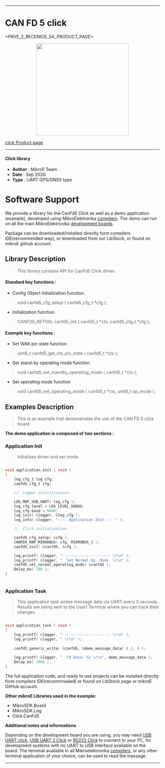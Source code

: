 
---
# CAN FD 5 click

<PRVE_2_RECENICE_SA_PRODUCT_PAGE>

<p align="center">
  <img src="@{CLICK_IMAGE_LINK}" height=300px>
</p>

[click Product page](<CLICK_PRODUCT_PAGE_LINK>)

---


#### Click library 

- **Author**        : MikroE Team
- **Date**          : Sep 2020.
- **Type**          : UART GPS/GNSS type


# Software Support

We provide a library for the CanFd5 Click 
as well as a demo application (example), developed using MikroElektronika 
[compilers](http://shop.mikroe.com/compilers). 
The demo can run on all the main MikroElektronika [development boards](http://shop.mikroe.com/development-boards).

Package can be downloaded/installed directly form compilers IDE(recommended way), or downloaded from our LibStock, or found on mikroE github account. 

## Library Description

> This library contains API for CanFd5 Click driver.

#### Standard key functions :

- Config Object Initialization function.
> void canfd5_cfg_setup ( canfd5_cfg_t *cfg ); 
 
- Initialization function.
> CANFD5_RETVAL canfd5_init ( canfd5_t *ctx, canfd5_cfg_t *cfg );

#### Example key functions :

- Set WAK pin state function
> uint8_t canfd5_get_cts_pin_state ( canfd5_t *ctx );
 
- Set stand-by operating mode function
> void canfd5_set_standby_operating_mode ( canfd5_t *ctx );

- Set operating mode function
> void canfd5_set_operating_mode ( canfd5_t *ctx, uint8_t op_mode );

## Examples Description

> This is an example that demonstrates the use of the CAN FD 5 click board.

**The demo application is composed of two sections :**

### Application Init 

> Initializes driver and set mode.

```c

void application_init ( void )
{
    log_cfg_t log_cfg;
    canfd5_cfg_t cfg;

    //  Logger initialization.

    LOG_MAP_USB_UART( log_cfg );
    log_cfg.level = LOG_LEVEL_DEBUG;
    log_cfg.baud = 9600;
    log_init( &logger, &log_cfg );
    log_info( &logger, "---- Application Init ----" );

    //  Click initialization.

    canfd5_cfg_setup( &cfg );
    CANFD5_MAP_MIKROBUS( cfg, MIKROBUS_1 );
    canfd5_init( &canfd5, &cfg );

    log_printf( &logger, "---------------------- \r\n" );
    log_printf( &logger, "  Set Normal Op. Mode  \r\n" );
    canfd5_set_normal_operating_mode( &canfd5 );
    Delay_ms( 100 );
}
  
```

### Application Task

> This application task writes message data via UART every 3 seconds.
> Results are being sent to the Usart Terminal where you can track their changes.

```c

void application_task ( void )
{
    log_printf( &logger, "---------------------- \r\n" );
    log_printf( &logger, " \r\n" );
    
    canfd5_generic_write( &canfd5, &demo_message_data[ 0 ], 9 );
    
    log_printf( &logger, "  TX Data: %s \r\n", demo_message_data );
    Delay_ms( 3000 );
} 

```

The full application code, and ready to use projects can be  installed directly form compilers IDE(recommneded) or found on LibStock page or mikroE GitHub accaunt.

**Other mikroE Libraries used in the example:** 

- MikroSDK.Board
- MikroSDK.Log
- Click.CanFd5

**Additional notes and informations**

Depending on the development board you are using, you may need 
[USB UART click](http://shop.mikroe.com/usb-uart-click), 
[USB UART 2 Click](http://shop.mikroe.com/usb-uart-2-click) or 
[RS232 Click](http://shop.mikroe.com/rs232-click) to connect to your PC, for 
development systems with no UART to USB interface available on the board. The 
terminal available in all Mikroelektronika 
[compilers](http://shop.mikroe.com/compilers), or any other terminal application 
of your choice, can be used to read the message.



---
